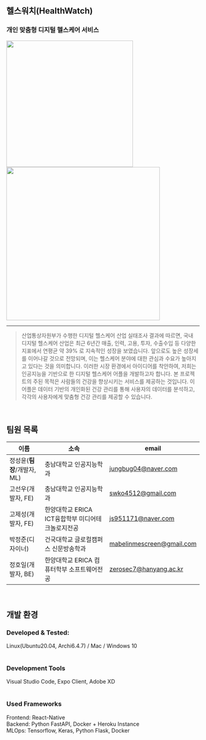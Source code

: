 ## 헬스워치(HealthWatch)
### 개인 맞춤형 디지털 헬스케어 서비스

<img src="https://github.com/ACT-HealthWatch/.github/assets/55977356/d376d635-62d2-4efc-9b3d-5f4893a1df65" width="330"/> <img src="https://github.com/ACT-HealthWatch/.github/assets/55977356/2f687a10-3735-4861-9ea2-6d87f80bca84" width="400"/>  

---
> 산업통상자원부가 수행한 디지털 헬스케어 산업 실태조사 결과에 따르면, 국내 디지털 헬스케어 산업은
> 최근 6년간 매출, 인력, 고용, 투자, 수출수입 등 다양한 지표에서 연평균 약 39% 로 지속적인 성장을
> 보였습니다. 앞으로도 높은 성장세를 이어나갈 것으로 전망되며, 이는 헬스케어 분야에 대한 관심과
> 수요가 높아지고 있다는 것을 의미합니다. 이러한 시장 환경에서 아이디어를 착안하여, 저희는 인공지능을
> 기반으로 한 디지털 헬스케어 어플을 개발하고자 합니다. 본 프로젝트의 주된 목적은 사람들의
> 건강을 향상시키는 서비스를 제공하는 것입니다.
> 이 어플은 데이터 기반의 개인화된 건강 관리를 통해 사용자의 데이터를 분석하고, 각각의 사용자에게 맞춤형 건강 관리를 제공할 수 있습니다.
<br/>  

## 팀원 목록

| 이름 | 소속 | email |
| --- | --- | --- |
| 정성윤(<b>팀장</b>/개발자, ML) | 충남대학교 인공지능학과 | jungbug04@naver.com |
| 고선우(개발자, FE) | 충남대학교 인공지능학과 | swko4512@gmail.com |
| 고제성(개발자, FE) | 한양대학교 ERICA ICT융합학부 미디어테크놀로지전공 | js951171@naver.com |
| 박정준(디자이너) | 건국대학교 글로컬캠퍼스 신문방송학과 | mabelinmescreen@gmail.com |
| 정호일(개발자, BE) | 한양대학교 ERICA 컴퓨터학부 소프트웨어전공 | zerosec7@hanyang.ac.kr |
<br/>  

## 개발 환경  
### Developed & Tested:  

Linux(Ubuntu20.04, Archi6.4.7) / Mac / Windows 10  
<br/>  
### Development Tools

Visual Studio Code, Expo Client, Adobe XD  
<br/> 
### Used Frameworks

Frontend: React-Native  
Backend: Python FastAPI, Docker + Heroku Instance  
MLOps: Tensorflow, Keras, Python Flask, Docker  

